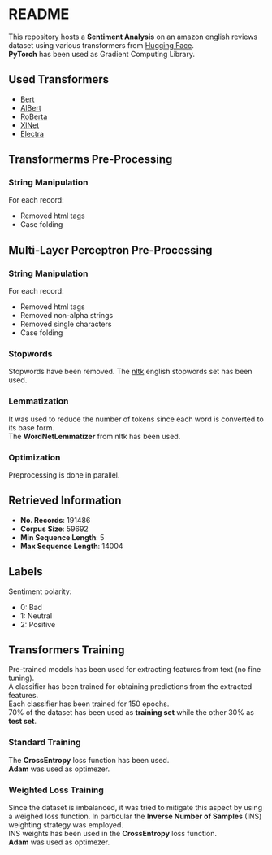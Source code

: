 # README #

This repository hosts a **Sentiment Analysis** on an amazon english reviews dataset using various transformers from [Hugging Face](https://huggingface.co/).   
**PyTorch** has been used as Gradient Computing Library.   

## Used Transformers ##

* [Bert](https://huggingface.co/bert-base-uncased)
* [AlBert](https://huggingface.co/albert-base-v2)
* [RoBerta](https://huggingface.co/roberta-base)
* [XlNet](https://huggingface.co/xlnet-base-cased)
* [Electra](https://huggingface.co/docs/transformers/model_doc/electra)


## Transformerms Pre-Processing ##

### String Manipulation ###

For each record:   
   
* Removed html tags    
* Case folding       

## Multi-Layer Perceptron Pre-Processing ##

### String Manipulation ###

For each record:   
   
* Removed html tags   
* Removed non-alpha strings   
* Removed single characters    
* Case folding      

### Stopwords ####
Stopwords have been removed. The [nltk](https://www.nltk.org/) english stopwords set has been used.

### Lemmatization ###

It was used to reduce the number of tokens since each word is converted to its base form.   
The **WordNetLemmatizer** from nltk has been used.  

### Optimization ###

Preprocessing is done in parallel.    

## Retrieved Information ##

* **No. Records**: 191486   
* **Corpus Size**: 59692   
* **Min Sequence Length**: 5      
* **Max Sequence Length**: 14004   

## Labels ##
Sentiment polarity: 

* 0: Bad
* 1: Neutral
* 2: Positive   

## Transformers Training ##

Pre-trained models has been used for extracting features from text (no fine tuning).   
A classifier has been trained for obtaining predictions from the extracted features.  
Each classifier has been trained for 150 epochs.   
70% of the dataset has been used as **training set** while the other 30% as **test set**.   

### Standard Training ###

The **CrossEntropy** loss function has been used.   
**Adam** was used as optimezer.   

### Weighted Loss Training ###

Since the dataset is imbalanced, it was tried to mitigate this aspect by using a weighed loss function. In particular the **Inverse Number of Samples** (INS) weighting strategy was employed.   
INS weights has been used in the **CrossEntropy** loss function.   
**Adam** was used as optimezer.   
